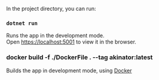 
In the project directory, you can run:

### `dotnet run`

Runs the app in the development mode.<br />
Open [https://localhost:5001](http://localhost:5001) to view it in the browser.

### docker build -f ./DockerFile . --tag akinator:latest 

Builds the app in development mode, using [Docker](https://docs.docker.com/)<br />
